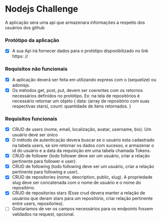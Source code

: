 # Nodejs Challenge

A aplicação sera uma api que armazenara informações a respeito dos usuários dos github

### Protótipo da aplicação

- [x] A sua Api irá fornecer dados para o protótipo disponibilizado no link https: //

### Requisitos não funcionais

- [x] A aplicação deverá ser feita em utilizando express com o (sequelize) ou adonisjs.
- [x] Os métodos get, post, put, devem ser coerentes com os retornos necessários definidos no protótipo. Ex: na tela de repositórios é necessário retornar um objeto {
      data: (array de repositório com suas respectivas stars),
      count: quantidade de itens retornados.
      }

### Requisitos funcionais

- [x] CRUD de users (nome, email, localização, avatar, username, bio). Um usuário deve ser único
- [x] O método de autenticação devera buscar se o usuário esta cadastrado na tabela users, se sim retornar os dados com sucesso, e armazenar o id do usuário e a data da requisição em uma tabela chamada Tokens.
- [x] CRUD de follower (todo follower deve ser um usuário, criar a relação pertinente para follower e user).
- [x] CRUD de following (todo following deve ser um usuário, criar a relação pertinente para following e user).
- [x] CRUD de repositories (nome, description, public, slug). A propriedade slug deve ser concatenada com o nome de usuário e o nome do repositório.
- [x] CRUD de repositories stars (Esse crud devera manter a relação de usuários que deram stars para um repositório, criar relação pertinente entre users, repositories).
- [ ] Gostaríamos de ver os campos necessários para os endpoints fossem validados na request, opcional.

